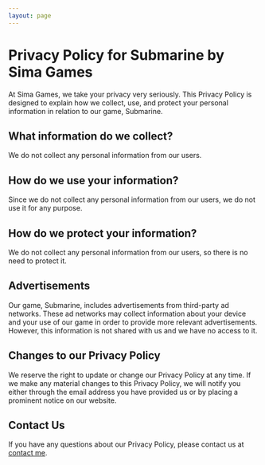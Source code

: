 ```yaml
---
layout: page
---
```


# Privacy Policy for Submarine by Sima Games

At Sima Games, we take your privacy very seriously. This Privacy Policy is designed to explain how we collect, use, and protect your personal information in relation to our game, Submarine.

## What information do we collect?

We do not collect any personal information from our users.

## How do we use your information?

Since we do not collect any personal information from our users, we do not use it for any purpose.

## How do we protect your information?

We do not collect any personal information from our users, so there is no need to protect it.

## Advertisements

Our game, Submarine, includes advertisements from third-party ad networks. These ad networks may collect information about your device and your use of our game in order to provide more relevant advertisements. However, this information is not shared with us and we have no access to it.

## Changes to our Privacy Policy

We reserve the right to update or change our Privacy Policy at any time. If we make any material changes to this Privacy Policy, we will notify you either through the email address you have provided us or by placing a prominent notice on our website.

## Contact Us

If you have any questions about our Privacy Policy, please contact us at [contact me](mailto:serafimkvashnin@yandex.ru).